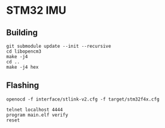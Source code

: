 # STM32 IMU

## Building

```
git submodule update --init --recursive
cd libopencm3
make -j4
cd ..
make -j4 hex
```

## Flashing

```
openocd -f interface/stlink-v2.cfg -f target/stm32f4x.cfg
```

```
telnet localhost 4444
program main.elf verify
reset
```

